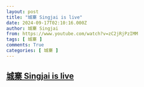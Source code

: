 ```yaml
---
layout: post
title: "城寨 Singjai is live"
date: 2024-09-17T02:10:16.000Z
author: 城寨 Singjai
from: https://www.youtube.com/watch?v=zC2jRjPzIMM
tags: [ 城寨 ]
comments: True
categories: [ 城寨 ]
---
```

<!--1726539016000-->
[城寨 Singjai is live](https://www.youtube.com/watch?v=zC2jRjPzIMM)
------

<div>

</div>
